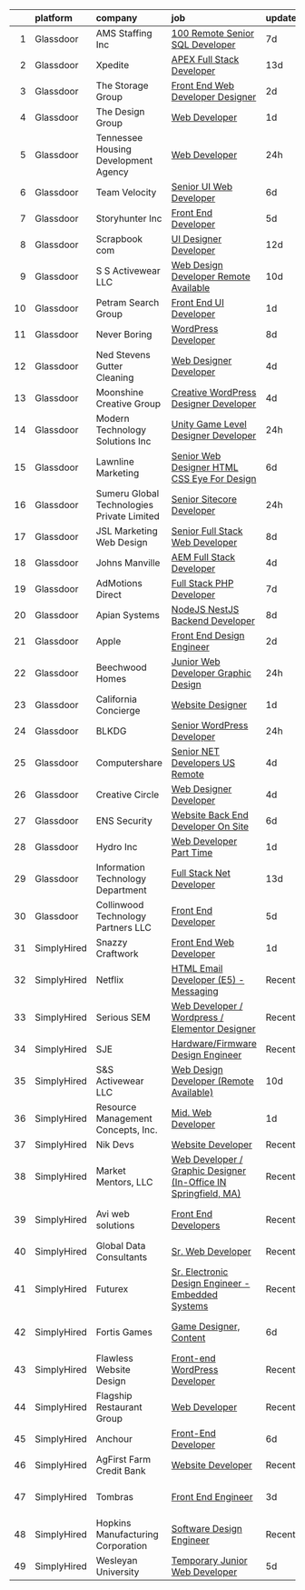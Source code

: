 

|    | platform    | company                                    | job                                                                                                                                                                                                                                                                                                                                                                                                                                                                                                                                                                                                                                                                                                                                                                                                                                                                                                                                                                                                                                                                                                                                                                                                                                                                                                                                                           | update_time   | location                  |
|---:|:------------|:-------------------------------------------|:--------------------------------------------------------------------------------------------------------------------------------------------------------------------------------------------------------------------------------------------------------------------------------------------------------------------------------------------------------------------------------------------------------------------------------------------------------------------------------------------------------------------------------------------------------------------------------------------------------------------------------------------------------------------------------------------------------------------------------------------------------------------------------------------------------------------------------------------------------------------------------------------------------------------------------------------------------------------------------------------------------------------------------------------------------------------------------------------------------------------------------------------------------------------------------------------------------------------------------------------------------------------------------------------------------------------------------------------------------------|:--------------|:--------------------------|
|  1 | Glassdoor   | AMS Staffing  Inc                          | [100  Remote   Senior SQL Developer](https://www.glassdoor.com/partner/jobListing.htm?pos=118&ao=1110586&s=58&guid=000001835ef5116db09592b1a768fd18&src=GD_JOB_AD&t=SR&vt=w&cs=1_ea47e3e7&cb=1663745462995&jobListingId=1008137082589&cpc=3028881457C6165E&jrtk=3-0-1gdffa4cg2int001-1gdffa4d3ii2p800-589e6d2172428d55--6NYlbfkN0CibbzESV24dYdgmS2yQ28TMZ4-wJlf8IQSXu0ladVZRyvJzr42EFWBtvAm0etpptZlD8EkFDFYtLANNWdYou6H3zfCwu4_WRoe3P5EgX9MKgmGe1-XVZv4oZMDHtj6fUVctpuiXYCr5FeW3TsZOcVSMyiw_B4eiv8sZ3vAmBeZE_fcRie9m3-J4Y5HHoj0g8am4KzCc1KuKnrLSna-4_WWBnbaMmVzvCtS5lIaYf55Cyj1TlcmDwaweroDYQ1p1CkCG31aQpfpXvpQWtv5eFRFSnBHpusBjLO-7sN_FuWYNk29TmcxLcf29ZzSQGuhuRXDRreOxbROYpJCXG_o_vxBHzLFIUL2BuzFOv8lb-cwBRQysC5GL67e2cJTzZf6VK2cRkon1lJ_10tbTJYZbvQzc27b5l2MglpdjokA146elCX7JBA8fSkyk8Mrl2nHCdj4QjX-vDJkPJqQjnhmdP0zJ4W9UkroRTvRRUuRUFlHpamAcYQDqQf4C3jOQzCEEnUaM1JAN3iLe9wS7n2SpMxq)                                                                                                                                                                                                                                                                                                                                                                                                                                                                      | 7d            | New York, NY              |
|  2 | Glassdoor   | Xpedite                                    | [APEX Full Stack Developer](https://www.glassdoor.com/partner/jobListing.htm?pos=104&ao=1110586&s=58&guid=000001835ef5116db09592b1a768fd18&src=GD_JOB_AD&t=SR&vt=w&ea=1&cs=1_f0f7d587&cb=1663745462994&jobListingId=1008123515711&cpc=8B69257BFB62E45C&jrtk=3-0-1gdffa4cg2int001-1gdffa4d3ii2p800-77f05e146b5e5127--6NYlbfkN0Bo_CM2a8GgFIiw_-9fb5ug3xmG_MFCzpxBl7ntROtVZbMxiiAjE6OeWDUKTeczL66bL-4rIrvD08BHHGZ8TSUYPr07XNHCYpbMREsAcVUzcaBCRP5ZEy4ftjIGBLRpKtI-squMly7s6jnJSNqKBSTKzenhn9SZdAv7QrDrU6FquzvEVa3VnvD0gnJA184V84CLqQ4HPCqOFBxi-j60x-LVtRjTnOYQrWd2xJk8Hu_qFa7PN9OTgDUa1z_8Gtv8SWtGkQe_FZxAICQe6ZQWp3tLEIvrkzuXlEtzjz3dSCTVz5JKq367ki_FfrYnPZrcGI5kgooy_qMT3htzJlnXd6EEU1nSbquImVv1TrWE9Q0JE5KNfD-20LhGpLAxbjih1-WCHXkC8LPyTIm-KArpYSQNHuyyolXAI62KCaAL894YnyMoQQB3FGgNnuMZsjEZLSSeN09hw9LRDv9wjwXeqs085VNiywnUWU9mr9VhgSeg6V8yfbB4ON2Vw8CPArMIuDmMvy93OAAPmoaK1ahVxIvg)                                                                                                                                                                                                                                                                                                                                                                                                                                                                          | 13d           | Remote                    |
|  3 | Glassdoor   | The Storage Group                          | [Front End Web Developer Designer](https://www.glassdoor.com/partner/jobListing.htm?pos=117&ao=1110586&s=58&guid=000001835ef5116db09592b1a768fd18&src=GD_JOB_AD&t=SR&vt=w&ea=1&cs=1_ff70c549&cb=1663745462995&jobListingId=1008148051608&cpc=56C4EA4A1A191A49&jrtk=3-0-1gdffa4cg2int001-1gdffa4d3ii2p800-78d3d8d32a8798a4--6NYlbfkN0CM5qzwNN5bybBVuLZDII3S9Xzab22_tmJMvC2L_2_-xJYtLxOT5WdC4Q_Cnh3dag0itQZ3fpXoyHSMiw-_rJ68ItzGMx7A3NjmVksU-eR7hSiSxf-PmSpQmZOBNLenXWdxG-w5kESHOJ7-oDeCl9EUm_r_g-p2dSSk-UNX-KexW7pKVquzrVD4AV4Q9BEqD7QVOCupbbAD_elQgLbStN3sV7taDJskxDvecAbIJ4mYhbmrL81oJPTnpl17NksT8HxmDNopTITveTydW7aI97tNZJuo6XUTWFwY4sZJi0gLW14eIj4J143DSdJqYHPb71iBr8UoEMCwB1DOBmorGsJhPtMgPBtuWmFFa0V0g0cVUOqWsuiskzVJybG1ckDohsBVWsY8ABvJ7jgTHtOlLZ6KRGZ6riXFoIe7f1KqYeWPnMf5BcG6N7Cad8YX4xX6hFXWtzOKhYESOQnkrhDrMiRP20gcncmvNKgz1plExV9PYn6n4eP7xNr8i_YoPF268r2_VQp_nIEeRg%3D%3D)                                                                                                                                                                                                                                                                                                                                                                                                                                                                       | 2d            | Remote                    |
|  4 | Glassdoor   | The Design Group                           | [Web Developer](https://www.glassdoor.com/partner/jobListing.htm?pos=120&ao=1110586&s=58&guid=000001835ef5116db09592b1a768fd18&src=GD_JOB_AD&t=SR&vt=w&ea=1&cs=1_c6937c37&cb=1663745462996&jobListingId=1008148648624&cpc=632C08DE5A4EA969&jrtk=3-0-1gdffa4cg2int001-1gdffa4d3ii2p800-d0b8dbd47568e89e--6NYlbfkN0A8DcSSnDEpkWJ26_yrPDdhx6XDq5RUxwCFgnpzaIW0Twsx86Q09C8GW5akSW-_TBTBYuRF_O2lv_zPPZWt3ZmqT-MJxfK16XSOhSCHBbLLrx3Pygk0wSNSy-z757EiC6BdRtURUO7Y0FygHHvRke5JyLSCzZb5_4HtPMjcXEjtD5mYuSZy5Y7itx0-Iy21S1MHdjdGfl5NNkTISviKB3pM4oUeR1FkouEYHREDuGWJYvEzI-RUSxYxOu7Hyl2_rVMuZRn1oDKGS-ME95Gf686ybr5xUPBkTIJ8ar7PygN8pBXBa_MwzSvhEz3jPs3f7ubTaVzTlenn-LDObjwPeJa0LJVSSU9FHnTvX87e0vDm81tshBMz3ZHADvIyY307FbDlLDLYyDEqhfHRLaHKgM1kbDuPWdUFWnY7eQcpbzsYiH01muqEnjQ0AQOOH1LRXX28TpSl79yPyOtBIHdsGFoJe-g-BackVjrKcmL9yXwpFmk_FEU7kaEUjV4lAt6j9b0%3D)                                                                                                                                                                                                                                                                                                                                                                                                                                                                                                        | 1d            | Little Rock, AR           |
|  5 | Glassdoor   | Tennessee Housing Development Agency       | [Web Developer](https://www.glassdoor.com/partner/jobListing.htm?pos=111&ao=1110586&s=58&guid=000001835ef5116db09592b1a768fd18&src=GD_JOB_AD&t=SR&vt=w&cs=1_149aea56&cb=1663745462995&jobListingId=1008151888051&cpc=82B3195DA92CAF92&jrtk=3-0-1gdffa4cg2int001-1gdffa4d3ii2p800-472b716346071ded--6NYlbfkN0CMKBtj3NdwSxddSdZQJUT4bmEzM6mmxT0ZoCQVKc_sRVMtenmWdjo-dxb-j0q6r0bt7YASHw3ly62NMCbPMU1gF1Zbej14ORmiM0GpqbrLxXraaIxPbnuFQ4SyH6sdJg42p7PqGhjskeGkTL-taHa1XChTCID3oI2Ww9eGsM4ZcJFL2osO2w09hICOOcZ35yNkVLJq4V5m8f0WvBpAvQwyWINCkKzGCFOX4Vhm_k-ezW8lu-dzpOW-1V_Gx9QtXN2hAHVJZGpZSfNLymUpQFUjhdW03IathfDvDybfqrKh8NTuhigXcCjuY6gXdGIV27l7LdaeGGtBxKVBqRIwSYX0-fPhJGlydD8vxyzec_z4hIX4XcaZam-3OgDKJcLJEraBHCd57A3N1yH3cXlYMArFBXpQ-vYqXp1vQYHIsDCu4JbNRrq4x1wvkKGrPYZhq6iEoUgPcC3ONwA8HCpKhB2wXRjtp6bkfqE%3D)                                                                                                                                                                                                                                                                                                                                                                                                                                                                                                                                             | 24h           | Nashville, TN             |
|  6 | Glassdoor   | Team Velocity                              | [Senior UI Web Developer](https://www.glassdoor.com/partner/jobListing.htm?pos=123&ao=1110586&s=58&guid=000001835ef5116db09592b1a768fd18&src=GD_JOB_AD&t=SR&vt=w&ea=1&cs=1_e64dad61&cb=1663745462996&jobListingId=1008139737106&cpc=FA84DF7EA1EC2398&jrtk=3-0-1gdffa4cg2int001-1gdffa4d3ii2p800-a6a900c947c52d3c--6NYlbfkN0BmIoKocX2EPZz2-LnVx7uj6CrWseJC8UJJqrhDAcGvGbHIfW2NzX-jIZ0y8ufI-FbHVDakPxMfsXPNcnSp0AHIajoCZHbxt_CsH4mo9OCbfbe4c_msTAouXwL4dntkNMyUN_1K5NpnCFnpLJA4H3rBxHNmYNDQgyOsCKV_4buafCenoF19WReX3xe0sTn4ao1pe9w7CHHADeHowo7gVsNf65ZLza6sKHtznU9nUSsqw3mVKLsYdKBWfgH0bBytacyr_8bktgYWXxc4hDkJDg9qrriVM_qJgUx7ddWEN8WmotJYpqe1bwOc6AeKZjqQiUu-exfgqwa_JFXvIu5XOQ1Oa27pRc9XyLVco1sb4HPBCeI820RRNirmN43UxPzqIQthbz5zNlJoOryHhav5nY84nP3mE1iYNbwLeLE8laolpyV2Sb2jcwov8Z4qk-LE5f9EtJznxRhwan9_W3-i-cQSG191m6HTsPKFSX0agUSHqMruAX7cp98ylCAd8rSitgciP4omGN6nVQ%3D%3D)                                                                                                                                                                                                                                                                                                                                                                                                                                                                                | 6d            | Remote                    |
|  7 | Glassdoor   | Storyhunter  Inc                           | [Front End Developer](https://www.glassdoor.com/partner/jobListing.htm?pos=126&ao=1110586&s=58&guid=000001835ef5116db09592b1a768fd18&src=GD_JOB_AD&t=SR&vt=w&ea=1&cs=1_c5e01a89&cb=1663745462996&jobListingId=1008142253326&cpc=FAE5E775D180B2FB&jrtk=3-0-1gdffa4cg2int001-1gdffa4d3ii2p800-6b403ce7163a4a9f--6NYlbfkN0AgcujJ3qETlspHRKc8IIVMzbeN8Bz4-iApzrv1hrIVKKSn2xKtzzS6W9_8OiycdU4qiLMwjxOweyuAQzWzHdBZP4y2myfHdXU-sYGHm64E3boYYye272WZMHTwM3_m4BSDmoJTr47EH0btQdDMTVwB4CjNBJmP8QL0kb7gXhkeebwnthg9yVy6WWscR0yghBkZDcrTeAD-K3zL10uamnEMjYYIOpKOSNnZDa5Mxpxp2kOcbKK2Vh6hhc-m_Aa63qONDLACub2h0sAVBEdqNY-g6dhyuq_sTaXypMZFAmqOPpraxRHUP_18OYXJTsqEijaojgxXYEkZlqcccLm6Tbd3QlC9CLuyOzfFKtP_ct_ybR_sUqs4BQgkWlJOsJxAPHGfKdeJPn3DoJ9iZ88oDXHN2Y9H7H-lQIYA_F9U-XdSMnFxgxtWU1pgCySGt7NiQnBAEYXzCSBx_QKQjJxA068C-kmpeK7hIVbUyg4OPlMMHC_wMiFwL5aKb9ahRKmN_xA%3D)                                                                                                                                                                                                                                                                                                                                                                                                                                                                                                  | 5d            | Austin, TX                |
|  8 | Glassdoor   | Scrapbook com                              | [UI Designer Developer](https://www.glassdoor.com/partner/jobListing.htm?pos=109&ao=1110586&s=58&guid=000001835ef5116db09592b1a768fd18&src=GD_JOB_AD&t=SR&vt=w&ea=1&cs=1_f28f7c1f&cb=1663745462995&jobListingId=1008127117355&cpc=E6B95A06C1BC174B&jrtk=3-0-1gdffa4cg2int001-1gdffa4d3ii2p800-c37b86e09c42734d--6NYlbfkN0C1yppl-0ekVUoPe3ZKhKQjCocelex8BczS8oiB1y4H6DeepbMPS1CfVuhEiwkxvND-AJpum8prl33x0-Ufp36UFK9TMs8BSyOON6j7qxpSyOEcFAp-ZjUxDr0DBTzdDtEb4t-Z3NZOPqvaCV_HD8w8vrj6u6sytNpt0rLlo2jjKHUF5CVexhoC-qlce9sxYZdsY1V6JSKlXMqvLdFaWhMDUULzPNLkN-gYIFOrnA2s1_zRtX6H7iw1qidhbNoGnSkLwEpIYDPLQF8RiSp-93ze0DxydWGxXK4k3HSXrZyzm9kjATQ6sKkpRzX3I2qD3aLIxYs3jDYHFml7xK2vEn5_WSIDX-pj3Lsunip5U2F6DH5UIN3swpZ-QH1ugP-9kejSS7bZ-u6IZfqcNcxutXSTLhpOOAU3Jjo-xXUz5jnvClqBlN-qS-r_k4ypOS2HSX--KjG0F5H-5FcS2WJwTsYxwqNLc2iRl3PmVdR8tXvah4ZVffOjXrExgYA92J_nggsbDpUCf-JWSfocRnobe7GV)                                                                                                                                                                                                                                                                                                                                                                                                                                                                              | 12d           | Gilbert, AZ               |
|  9 | Glassdoor   | S S Activewear LLC                         | [Web Design Developer  Remote Available ](https://www.glassdoor.com/partner/jobListing.htm?pos=103&ao=1110586&s=58&guid=000001835ef5116db09592b1a768fd18&src=GD_JOB_AD&t=SR&vt=w&ea=1&cs=1_87aa351c&cb=1663745462994&jobListingId=1008131212019&cpc=334ABAF5D42DC775&jrtk=3-0-1gdffa4cg2int001-1gdffa4d3ii2p800-e77e0e5672b8281f--6NYlbfkN0Ajr136nt6A_LHOZ7dazkZBMRVGXfFx1UH3hXSlGZi78qV2vh4IIPaG56QxCFgA56BicBY0oInP0QPYJd4kFVbc7huEHz1FXVqLxP8gElzXxfnWXkWC5Tk3amEWpKQOdd2DP_B235foqRfXk2sCy5zcr5ta9uztYyWr8zoLSfktUae741wAEOImCxf8e0o5q_ycQgCe-ixKA06BIbumOe5BLPPJtlkagwve9y4va0OfsQAKsxCenDo-e0egBF_YeVmTaHsb1PpDIWNdpXCnjDxHLh1NjKNpb0NQ7VW3zrKH4uVgiTEwfY3K4s-xNEKg2JHmTTIm9WJA6dxG7_KksMgrz_OfyNIj06F1b0TrtMgznSdzBc19NhIC5Yh5m7foY-e--1xs8-_kcQ7Zr_4SQ9Z7fiEjWA0Tb5dfNmSyPOGum5rvzTntbLbz_EyAu5jUAU1Ho6EjJh5jq6mwtOR5IQpEgoTLtXv9Gl_GFuL89L-Dk4nqiYQVeCqI9OyZQlASznaC7eML9LnSOYO5UFJD62K_0pLkwtiaMMR27n6dnA2LjG1L7zxuCxcw3_hINtA0qM2P67dr3NsNlHXE_EaR_AdP7FCNAfa3zyRUN7PYwYrLsSstrNkm9_hDrhm7lEFEzIvOhhuZzt9xIvMZkaQ4Df9zHUKnaWPskvdrs4kAuCzdbFyJrRANI9mW8rn-CDSXbJCNYodolSYoQ30h8FPpCK2asA3BX12b9B8aO_OMHIyEEKwvN-Q-hVhm5kduQQeHAZY%3D)                                                                                                                                                                                                              | 10d           | Bolingbrook, IL           |
| 10 | Glassdoor   | Petram Search Group                        | [Front End UI Developer](https://www.glassdoor.com/partner/jobListing.htm?pos=119&ao=1110586&s=58&guid=000001835ef5116db09592b1a768fd18&src=GD_JOB_AD&t=SR&vt=w&ea=1&cs=1_97ec4957&cb=1663745462996&jobListingId=1008148648424&cpc=48B9F4758953335C&jrtk=3-0-1gdffa4cg2int001-1gdffa4d3ii2p800-64fef3229fe1c091--6NYlbfkN0AAb3EdMvKL1ledtUc8xnrE4_JFCbWTfIj6JUhfbFuVOcDFwpbXEBQkQTANdZEHsG7ecTpYa_C6EkEnuW8oENXZCzgYN_l8Vdt7rmlNX_Me7Y_zavYyW9cq4MPAWigIlEtmFv0WgOtaNUDQx8rYVPsTAFijK-LcX01jAoeZmLIgr2xhY9cgQgBaNcnLGC1tEJB0Jb2-rCAu4hFoIP9f0J0FjX7BwGa2_hv8qOSSvKrBv0oZfojQjrECfB2a-TgnPQvlLR6ifKh8KdyZAH5YbbgUrKD4GbuWSUWrQZbiuVJmQh4vZiLSBgCqsWntDwoMlc-RQd_BPDDU2bxs-oeKPCeuqjipzPxlFWENDwh5LgUOLbXdS8rdh6eJKQZlZg2_j6HZ4Lh_HLIhJ5s2c_0qpFDGHtldNLskeJaqckAi7VG0BIMZ1KPhGvKzOGXpjXhH1FINLn10dmUPp5LCcToph0BZSGtRAwsZkNdK3ESSccQYv17P-OPsCvVdRpfoXPLsUQmr_P_r4nSLig%3D%3D)                                                                                                                                                                                                                                                                                                                                                                                                                                                                                 | 1d            | Remote                    |
| 11 | Glassdoor   | Never Boring                               | [WordPress Developer](https://www.glassdoor.com/partner/jobListing.htm?pos=105&ao=1110586&s=58&guid=000001835ef5116db09592b1a768fd18&src=GD_JOB_AD&t=SR&vt=w&ea=1&cs=1_f497c1e2&cb=1663745462994&jobListingId=1008134069157&cpc=CE83898D3A5B2434&jrtk=3-0-1gdffa4cg2int001-1gdffa4d3ii2p800-66c7c1ae36a5e827--6NYlbfkN0Bi-g4OEguhQEx4pjzkmulzkFDPdVMQm6g82nLRMcVRUEL01Dp3X9kPv-_8zmA8UQO28Ftx435W8ThyNSLTfGeWqNuLIkQ1OtzAHofF-3qLSdMJNa02XH1PsJ0nGCyJWeBq9JBz-GHPzcY8sqlrkxcuFblcDpQ1lUvBj4kMdetek5hfGDot2HLCG-UZbBSm-l2GLZxvlmCTiCyhsGn2Ci2Ms5GzEpmFaHTbpGWCYhSeyY5A9_e8O-hdxiGj1oFJjOrKVuoc7agSUSLKj0aIhs7bvyQ0nZsCJoPf-avQuFwoK2j4zBwGLMHOypCNdB4k5ht9opv2qmD6pA0tlAuNxc0Pa1h9c3RBE9A580pZJ8TrjGsqOWiNgU7Qjbbsr7pZ3pB060mHwdWhYtbeJ2sOJ1qkljLwLeXJf1ETrMdaEu8zFbsyTdWWhKsKqK0Q0pYNMdP2hbcfvvzXI0aw5HH8Cm8wSCmrjxnFZXixnBn73JpPbc4zZrTtK_kG-JpWavUvmX81wTxkG7tbyQ%3D%3D)                                                                                                                                                                                                                                                                                                                                                                                                                                                                                    | 8d            | Modesto, CA               |
| 12 | Glassdoor   | Ned Stevens Gutter Cleaning                | [Web Designer Developer](https://www.glassdoor.com/partner/jobListing.htm?pos=130&ao=1110586&s=58&guid=000001835ef5116db09592b1a768fd18&src=GD_JOB_AD&t=SR&vt=w&ea=1&cs=1_e73c10c4&cb=1663745462997&jobListingId=1008145249117&cpc=75B6770C194DCF89&jrtk=3-0-1gdffa4cg2int001-1gdffa4d3ii2p800-92ba3729d6720e43--6NYlbfkN0AkLpTqwQyOHWZzzBh8L-NJRXeVaRNqbLPAA2fHvkxVuJSLLV_rgQ08NUaPLcDDdaiRI9iK6jQn8J5ezsPbwTlDRK7srl-ykfpmt3l_n0AvFlfSjZ1RrdHiBVvDTO2_uacut2-qB8nyvUhDiFLOk14-qdjvwrX5nKmYuUYySmL6tDhpRCi2mwK2dyD5brS4HJzgA9Qun6VWYpHGTmhsFwo6OHrqayxlkZjF4AO0AK7OJDeKTjjLiCfCdhis6G_Dy7G7PZif2684r3uo9tilQC5JozUGRij2f8D3XzT5J3u2_pzymJKdAAmwVqm-dmVo5fl8CI_qTgUqs06rLcTlklgcHdOeTq3TDMEeydqPWZ2SXQmJ6t6MJbz9WZkcD6lNq6PHu3HPzZJruGj7qTRh_lnpp3mDk-vPFFrg5QibQEQMr2xCsyJYEHyeBLxGHr7vGvqGUCwPnNbjV2QxlQ4AcEZpjK-9b4_V_VTKv8-WQrYG5KspwrVaBbtzKKsr78XAXOKy5zNJhN3VDA%3D%3D)                                                                                                                                                                                                                                                                                                                                                                                                                                                                                 | 4d            | Fairfield, NJ             |
| 13 | Glassdoor   | Moonshine Creative Group                   | [Creative WordPress Designer   Developer](https://www.glassdoor.com/partner/jobListing.htm?pos=113&ao=1110586&s=58&guid=000001835ef5116db09592b1a768fd18&src=GD_JOB_AD&t=SR&vt=w&ea=1&cs=1_39896a17&cb=1663745462995&jobListingId=1008144606129&cpc=F45C15D234B746DE&jrtk=3-0-1gdffa4cg2int001-1gdffa4d3ii2p800-8aa1d01abaafe033--6NYlbfkN0CG5LXwJMQ_F-UEP33lv6qdrvZYV73m8wbNemMfzpMfCtLSBZ65YDIhxcsYdQmKsjJKwH4-0_2P_dhzJyRl4W_1ZhYbu65hrieSm_JWSH1IUM5nx0fWkDeI5Yiu-NBvhJrKJvIM65eUzIMmzVCJoIuMYFEDHmwvOqTooKzWVSwMutjZPIWpJE7hzno-Jo7rvj_HBA_C0rU3Q9vGIM8-0Jfx7aEynp3p0cNdjXfcQdLOxJLaZ0C-nrtJJLFKtsKxvU1iUStAjsbAmNXgVF2HcSOb_XNq0CFBJohcjsA3lYJzbFVC9TUYsFe0JVUDwvO5ZDVhQvU5zO2rS82JIzAxO3uPXquOpowHvAVxw9QWNlbAmeMcf2YL8aw46pB1kv59ZUPzV5_15Xdd20G0A2alnW-D29a3VTkKDsmVsnByL_oLum3ZUYtejk5l6VeHaqb7lnA7xRN_iUBJ4jq1vV6OaDYACxB7hxKlIqas2JHL38WQLFzKuSrqJVO4Ad6yTeeM-qicyuQQb8VDiaUm_ak1bwCS4hsi2tBxT0k%3D)                                                                                                                                                                                                                                                                                                                                                                                                                                              | 4d            | Tampa, FL                 |
| 14 | Glassdoor   | Modern Technology Solutions  Inc           | [Unity Game Level Designer  Developer](https://www.glassdoor.com/partner/jobListing.htm?pos=116&ao=1110586&s=58&guid=000001835ef5116db09592b1a768fd18&src=GD_JOB_AD&t=SR&vt=w&cs=1_0c47ee5d&cb=1663745462995&jobListingId=1008150670325&cpc=F583A5AE0DDDFE3A&jrtk=3-0-1gdffa4cg2int001-1gdffa4d3ii2p800-5340b73f9881f69a--6NYlbfkN0C26OT7h5zXl7z1yVTYwN1d43osiYS9hmGqw_eY7i5KFzRWaSyxghJjTLzNEsEWeJhgQ8AaTTCja5rMHEyAtyCybJYG1uYdKI66VAM8JHx3zrCUP9LMHGb2xsAdq-sLwC-3F6305PsrUf5sL1EcxkEb1FFchoPIgNAxOieeT3Yy6BYMxe7V51qlgDjUGBDmLFcJ8aJ7yJbwvBOWLY8HlDQ-rWpB2BICGvFDHqOTt0uLq_fEvReh0QFKUU6Ab-hAu8c9bgQisD6-Q6XSH_PEhUV6D-DDms1bOhOla4GSDff13mMqO-FNmNfqf6HOtOkkgAziZX7aLY7UVeUA3BqTmn_sRSlpyx0CPAuXop2NsPyq15EijL7rUWwnvrVQhQxGdNX0P2hlxPJSsjMWSIr_zHH24phYlYzO7MFKwBHZ8iOkialm5sLh15xldDA26oMqDsM%3D)                                                                                                                                                                                                                                                                                                                                                                                                                                                                                                                                                      | 24h           | Huntsville, AL            |
| 15 | Glassdoor   | Lawnline Marketing                         | [Senior Web Designer   HTML  CSS    Eye For Design](https://www.glassdoor.com/partner/jobListing.htm?pos=110&ao=1110586&s=58&guid=000001835ef5116db09592b1a768fd18&src=GD_JOB_AD&t=SR&vt=w&ea=1&cs=1_278b5710&cb=1663745462995&jobListingId=1008139332643&cpc=8CDBB1EC89CF7160&jrtk=3-0-1gdffa4cg2int001-1gdffa4d3ii2p800-756d3fff91c15e87--6NYlbfkN0CSgGTbSPgM0xpgWRkp5SRTexU57Zk_6_bZ18eqb9d2QD8eCeh4DToPCFdsFw9Mq38PhjeHZEuVdUJ7KICRHuS5bSRhDzuIPdpl-zlGPJATjopMBUFYSRvn0Hyn71LYs0yL4I6csTiL2jHBbVJMVoFVp3N1-Lh_JaDap3csi9kRgup28Mt5EI0WdNIovdEv1XORlbUth6-OrFxYbB62_nYGSd-rupXHaRb6onOSuYOnHkSSypqDmr2lUzK-I0tdfthS-ILG3ItPW3w4U5gSL_tKoAGaXVSUEoTvS1uy54otPzBN2utwPZg8a-s-oeA2cDQjyocYFv_ip-UIzQpGtkYszQiarkK-jNTjqzbq-tLq0vlHsJo2Zozk3QHYDw_xdIUMMr0y2XyMYFSYMV1M-oVPv02Vm98Uic_RQJitHcwvvSGoHsBSTaoRb3Oa5GKOxdSqpWOVj7o8OLKB3XhoHhoglUoQ2VjtRAlQjS78dumZjXtJDEoW6n3GRR1cUEFxpbxkiH7NLQgcl4GCeW_m3bLiftjJu2bbx36YUKm4hDoobA%3D%3D)                                                                                                                                                                                                                                                                                                                                                                                                                      | 6d            | Tampa, FL                 |
| 16 | Glassdoor   | Sumeru Global Technologies Private Limited | [Senior Sitecore Developer](https://www.glassdoor.com/partner/jobListing.htm?pos=129&ao=1110586&s=58&guid=000001835ef5116db09592b1a768fd18&src=GD_JOB_AD&t=SR&vt=w&ea=1&cs=1_f26bc51e&cb=1663745462997&jobListingId=1008151438133&cpc=FA84DF7EA1EC2398&jrtk=3-0-1gdffa4cg2int001-1gdffa4d3ii2p800-d725a2cefc2ea61e--6NYlbfkN0AmhdkPW55Z5-HNKVFLI99M9GrkOAJIP80F6tGsy2tnFhyJbPfEMNceW-zJpZGbw9oOrdjOsOagSap5RrwYCMRPFzE8W3SyO06dv07Z80ad_oiVCdjAiosAQ8LtenzfLJZV5eYlK59p5s8fGyZtA5sjpA4Zxqlc_5dLcaH3cMxY48Y4xho1Ts0xvcBCoek6nmdS_jENmMem-szLFQWGBYJP9i2N41ZQDwq3kEntS-f_StUyFVDmYmGy7ymnndlUH6-dOUNU1q8BU4dYzSk3q8yXkEhgifgyPs5y_EVGY46u_p-87yYuGEe28KXY_mLcDdSvBecVzF6iDgJjzabW-yYz4jU1CEzD_v6poML0FZqQRAg9lMVIpqj9txQn0XzVK2GMO6Ptr3_v2tOV-sAXST8ySmLC15TVb1kgABGqbYJFu9u5lFF6j1v2JV8CEj5I9jXPwFORf8rWlr8NxTzzdhjas0mEsf3Q2siCVeCwueH5FbzL1XWfQcHTUnval3pyDBhicDGS1eYw-4uoOefPb5b0)                                                                                                                                                                                                                                                                                                                                                                                                                                                                          | 24h           | Rancho Cucamonga, CA      |
| 17 | Glassdoor   | JSL Marketing   Web Design                 | [Senior Full Stack Web Developer](https://www.glassdoor.com/partner/jobListing.htm?pos=122&ao=1110586&s=58&guid=000001835ef5116db09592b1a768fd18&src=GD_JOB_AD&t=SR&vt=w&ea=1&cs=1_1b3f1fbd&cb=1663745462996&jobListingId=1008134237353&cpc=C19BE7EA145E205E&jrtk=3-0-1gdffa4cg2int001-1gdffa4d3ii2p800-95e4bb47586a1399--6NYlbfkN0BlgEJqKwI5l4aRBGXhwprTFd9AXksXdNlmC9_5OPFgTXamcWBr4-lNrxyfoHxAJClhEX4zuwWIli7IUgTKB2fktkt7LhtcmJ1NGhSmLJwgv3568HcCts1K3Q27CUvSFOFQD4Ho1saamcaXZRqzbo1wrX46WCXjGdWg_-a6UyFSqUsQDmgZ5aNjTfGL3soegKRAeuCauFPsKpbQCPViLu8qkt-0_QdvFobhyoFVVg43bVWT1m4qFc73SkL8VaGHMbTSlWQ_Ti8tvvH0HTVYVCALau7k1wRhh8y9jP9K9MbpP-fZ_aFV2l2whYZG5zUU3Qm7NP6ajAVYl5bYeybi9uhvbqZ0We9qEt3Qq_sV2k7Fj0xV_Sg-RW6qz-hTVoIlRJyej6ueqBEeRTP-1t-NqpfhLM1ruxaOcvLOS7ZZAQtryrM5yFCUe_CWnz5OLrjM4ruoXgMIBHlfuE4zq5PlVrFayMFlQgLI_w0guh0vXNGmHKd4J6wCaSMnOYIuAYLz6P-VI-zv4RhGkYv_611OP_Gd)                                                                                                                                                                                                                                                                                                                                                                                                                                                                    | 8d            | Remote                    |
| 18 | Glassdoor   | Johns Manville                             | [AEM Full Stack Developer](https://www.glassdoor.com/partner/jobListing.htm?pos=124&ao=1110586&s=58&guid=000001835ef5116db09592b1a768fd18&src=GD_JOB_AD&t=SR&vt=w&ea=1&cs=1_24bd2a1f&cb=1663745462996&jobListingId=1008145350476&cpc=AF770993EC679D41&jrtk=3-0-1gdffa4cg2int001-1gdffa4d3ii2p800-8e47bcb6b51c4b28--6NYlbfkN0BbRIXfBuxxjzYYViJ0Mlfk6Rqs9mOnuKlHfy6v50HiE0tueT4oOkfIhDBcy8d5kwL7oKq-we2vimn77xSCnyMvcEniNG_BUk1cqoFl-jmKjHfB8_2C-Yhs-jwvVPgKc1kYOGvnVjuEiikyHArjFXEItNKtn4vTktacz29jD7iEMkaz7qfAswpUssgk9BEs6x1OvwU4Ozx5XdJ9EEZBzjM5DxwaSgvxJ-gBGG9ZoQK-f2xPbDEuapBrd5korjINGxqCCIRw8Of6gjJxRHY903ATAU6fm3McoUcyGkkttv3oTi8Bv7XXJ79OaBGgzHqQiPoUCUbZCp8UJP6-L1C9bhh2gKQ-1InZSyaK19bZFeqRwqMqVpD4Mk-26y9TVVA50RtCMC7FyrzvEXAVyF4v4Mnno-CDER6NH01Am2Bbl7j8E-qfUDRbqKkOodCWBxL4hprFA23c5bANz1m-CHbg8Mq0qq9HKwxVBBbWrHdcaquNyevM-w0EMf-_AxW_Mfti4451sNgqWIC7nA%3D%3D)                                                                                                                                                                                                                                                                                                                                                                                                                                                                               | 4d            | Remote                    |
| 19 | Glassdoor   | AdMotions Direct                           | [Full Stack PHP Developer](https://www.glassdoor.com/partner/jobListing.htm?pos=127&ao=1110586&s=58&guid=000001835ef5116db09592b1a768fd18&src=GD_JOB_AD&t=SR&vt=w&ea=1&cs=1_a4ed77ae&cb=1663745462996&jobListingId=1008136883142&cpc=C4A69CCDBB3B9599&jrtk=3-0-1gdffa4cg2int001-1gdffa4d3ii2p800-e3ba54013a7866af--6NYlbfkN0BK9GXDcakwdiqmeo8o-2GvkYnmPkq7xevAHdeF_847qgq8H7zIJ73WODE3DyE5T5Z1BGNif_j4j-MQRjxFH_uvO44ftodG5LAhWDkxFasaiSiXEw199iaAGBlsK30bpDWDimtbV-FkdnIeqT9oiO3uTYy6yDHrmAGrPtyjWB7xLtoAJB6AWum4TQ9DGoBenoXgBfycWnSxY31-QE_t-DHgSUcwPMSHWTqEmW0i1KCr6ZHgDD-pIeLg84Y6oYGkS0oz6WnYVO6fsQqUMGB3oLz2PtXYIo88qFTkvU2FmBy_Axy2WqIMR5OgXOQB3cf8GpjThcw9HUpsLe75Np6MNSv2o3_lZlO09antSMwoJ5KyzKaEuh0g-7mbEba-aqr7CLsOsYoDuyYVmCB_7ypIs5KLgYMuNZbbZrLQDvPf0rfFWeHsiqidR2JjXzDndXH40gNio37bCzwAAXDyk1QBvdSTM8EIhfL9RRbP_TysZxq-8g%3D%3D)                                                                                                                                                                                                                                                                                                                                                                                                                                                                                                               | 7d            | Oklahoma City, OK         |
| 20 | Glassdoor   | Apian Systems                              | [NodeJS   NestJS Backend Developer](https://www.glassdoor.com/partner/jobListing.htm?pos=108&ao=1110586&s=58&guid=000001835ef5116db09592b1a768fd18&src=GD_JOB_AD&t=SR&vt=w&ea=1&cs=1_924e435d&cb=1663745462994&jobListingId=1008134392025&cpc=2F9DD8B511C89582&jrtk=3-0-1gdffa4cg2int001-1gdffa4d3ii2p800-a8f9165092995d7a--6NYlbfkN0BTT1lo8Jwdy_hu5PBsWOg-OgEs4ry3bvHurgSPaoaOHA92D-wk94bEGj467OU_ghYO58mee0k6RdJz37bPwGkRr8a-0ETeB31Rh_axuBcouXjSi4GfzQUTH5s4nSOJpznbeQiruNCVtxiQ7L6N5Hb7J-oBqxDtKGmQGBcQxpTYMnWRi0HyrOOeg018xZB8xF94RkQLA8Jl6g51Xu0T96WS0EzcWtBAnZeZEwIF_Od7svhQ3SpNGd6dzEXKSAijlQFABQS7W_cp-WKSuGX64xIItGedwxUaHevZVuE6Aj_67wmcnjQaeYgIyeOeqTKvJ3GFg0QFRKjO1Ku3A04mvIcSVCE6gPPbhG1Mctkr_Ne-JxllXUNJvXfeqEbbGk4QqHLicZryOOzxrPhFuYyDZidqlz4QgEX232hPv_IP4MCMbEJ-8zyX1isy3NsRi7Rs634jorLbRYjtH9ZTIK47XfEeJLB-GdhRTWxH-X9aI1xiKnUBjGC1liNIjkV_dVMF_CqipN2nSX6gOGxL4Tp8jcgy)                                                                                                                                                                                                                                                                                                                                                                                                                                                                  | 8d            | Dallas, TX                |
| 21 | Glassdoor   | Apple                                      | [Front End Design Engineer](https://www.glassdoor.com/partner/jobListing.htm?pos=128&ao=1110586&s=58&guid=000001835ef5116db09592b1a768fd18&src=GD_JOB_AD&t=SR&vt=w&cs=1_ac624b46&cb=1663745462996&jobListingId=1008146967230&cpc=9DC6E4D8324653EE&jrtk=3-0-1gdffa4cg2int001-1gdffa4d3ii2p800-37d9989aa7123895--6NYlbfkN0BvKrLyj5gPmtZO9T8euul8TCxuuKNOtzRJOomxnwSEodTz2Bc-sPZlMlNbJQ5kKAvZEV9XQrJZIYxbJkdRgHKUATG_W5Gk9m5MdZP9NMdSrFncHV1RW0uh4YD08Bq5C20lofgyux8MVgc7RqgOyb1lKwL_LhWKB678kksVBaGPEgx092BoXLufzIw7o0qz4mc5AdC8bageqpC_u7GPinbTrKuL-Mj75bHQcE3VpDsuYO0J3JFklOjggaDdTj4nFL5ZJbGQisDXwaN85n5lTLHP1Oiwhy8ZLgguIyjQ6APU9ECAYzlqrUpSeUHska6qGad3uVs5NE4rmqzA9BivNXnBsbMiu401K-MhQkmszc99ezv-07KkB6feGP4MX5iv7TZKbunqqkZPxbyA14QoVAHQOblYVo5QR7ziqsT7FMXZ97cC5mRjwbvV6m1Z9pr3yxKj4ng_JO5A7IdihnsqrucvVgUgMh4BN16D6PUPM7NqRJFBF-Obd7JmX4CYnHGdy7zA0ChDcyU0lQp_r7raeipAasKZUYAuJ5k6Ja49kR9Bs_YKd6uFBqOaNUDA_Wqtknc6CLwnJpO9l8iy2_OCEMGl-iTI5TNp_4sr3aFO7hPTWrdaPPrjME4P9JtAQVOIlFgr91L6keulXYVBqs_FImaYo2t8YmSsEkbgte4DPNSVXSySq9KhB1YH-TqzzgQVtePA02tkBGDqaZMcf13cLgHSbq7QYB8r3-lL5o_UVRbaxDGY8Bl26B20KNfh4nPvLXDIkC47pDkQ_3mC678ehcDdMsB9E3_HDLfP3d1i3QGygQWhXsxUE1CT3GwZduWNLe5hOH-Iu3tPbjgTnVCjPzNxmqyVpZqwlbzkWAYx-V9pnOPz_MNbaFYyex0NxAz8UgnvraO2aTNicteotVgolfuW8BtTw7sprSQAanr5paOVdidPRJse-AoU1HFlChnqzafOutM3xQP3yyPL_J6CTqw3HtAq8BUTTbc%3D) | 2d            | Beaverton, OR             |
| 22 | Glassdoor   | Beechwood Homes                            | [Junior Web Developer Graphic Design](https://www.glassdoor.com/partner/jobListing.htm?pos=101&ao=1110586&s=58&guid=000001835ef5116db09592b1a768fd18&src=GD_JOB_AD&t=SR&vt=w&ea=1&cs=1_d824d171&cb=1663745462993&jobListingId=1008151667921&cpc=BAEB662971763A76&jrtk=3-0-1gdffa4cg2int001-1gdffa4d3ii2p800-178079107f52b54c--6NYlbfkN0AS57DkDylVShPhgOjpRgGCZifuE7BsZsr_ouSWgREGsRVqZ7cRlBQOjqm97_VciQekhYtSuFm7zfDz3D2MMCjpR_9sGjkja2jDpAyvYIpu8CJNxOPIa0pEk4OeVJx00kOpswDqeXTAsZTeaEVOiU5Saw7Guj2zOSf1isLo845I874kKAP_ww2Via16OsP4nVcJDscU6O6aHp33NnfaXfgPQvNZf_T9lLVMr24O-bJkGGSPT6nBOIjE6JXnn595ceN_vN-7pfHApJdSzNr-fuvxHqGx9qk51U2Qd4R1Xn6AH0-6kUvtps4LeBWvBOPWJ2abRK9RU8HAkvYNAiQyDOrqH6MRDI6Tb_JR0dnbuygemhki8RHwNgB5TlgArgx-0Swhnbo9L1GNnf1oKfe-9RUDe_JrlIBnyrctQIQqpEVyendYCIvp5xMk4kdwUYMpMAZNU0FDXz6moXmtETuQwe0QtfHdl1xkgmoWNkOlzJmNa1rGjgc7MitV-2svcBDfsanXX_xHnczeeQ%3D%3D)                                                                                                                                                                                                                                                                                                                                                                                                                                                                    | 24h           | Jericho, NY               |
| 23 | Glassdoor   | California Concierge                       | [Website Designer](https://www.glassdoor.com/partner/jobListing.htm?pos=125&ao=1110586&s=58&guid=000001835ef5116db09592b1a768fd18&src=GD_JOB_AD&t=SR&vt=w&ea=1&cs=1_9529b2cc&cb=1663745462996&jobListingId=1008149619749&cpc=D2F1DE17EE1F43B9&jrtk=3-0-1gdffa4cg2int001-1gdffa4d3ii2p800-419c3cac82e83584--6NYlbfkN0C2SVAOpOeIWQkPp9EeCSLxTLheLRty2uanDx8E9nXZ3g7Cffj4cvvBzG7BaW_JKoV5P8OF7UHakMtGA5bvH0pmOzWXTs4YUvtoHqS6CaWcA-au6_L8Wcs3X9IMhOCetpYeH_Ty4rpe5VHd9B6E8Kkj9Ffyp3VoAcF6M7cOT_ZgZNFd1zgG7_qXivXhEURMpl8lA0ZzfoXeM-8r0yEmIS-5-U083lruu2WssttSFYI03rDNJiKhFYgDizZHEZWBttLV2BpaDmJbq2kBe5GOD2R63OQ_u2pZv9_Z_ZIqNBeofpz1IeqmBqRuWTTzok2OOUZanMFoRHqW_pOS7nHVxNjHLDJ1geurDbLNTtME8Pah-yQ06as7fbvslolFEGePYM8tmMH4C4a9TQQp5_se6VM-dOH0mJFjoUK_KJJjgWK3ZwELZppKXRn6jc9rDUhUZi9cLtRE810MX0Voq3iAUcBGSVQn4eaP_EsH_I54CY9B_XKlZs_12-CkqJfNqUDhaOAl2ITGHoKl_w%3D%3D)                                                                                                                                                                                                                                                                                                                                                                                                                                                                                       | 1d            | Santa Monica, CA          |
| 24 | Glassdoor   | BLKDG                                      | [Senior WordPress Developer](https://www.glassdoor.com/partner/jobListing.htm?pos=107&ao=1110586&s=58&guid=000001835ef5116db09592b1a768fd18&src=GD_JOB_AD&t=SR&vt=w&ea=1&cs=1_cc36654a&cb=1663745462994&jobListingId=1008151065246&cpc=6EF74AC2F94C1840&jrtk=3-0-1gdffa4cg2int001-1gdffa4d3ii2p800-084849ea9a4e1cb1--6NYlbfkN0Bzkuy17zoNwKMVjyusHhR7JNYo3SmelKzW8jp1Pa4Tk4P-4RjMLb070EgfO_kqEIBReO_MCdbYSW-Qi_Cb-l9zHF8oYkI7dwQHfO0sdpDl8pXrL9BiCLeRg_VJi11U5guvKDszXava6xGcjh3ZNyrkeM3T3HKc5njmC3aWV2zlB7NrAX3fASovrbCSEYnEUFm1gb6Kvc6TD2dU8MFz_LAYwvHMl9vHyYz6LIHxfxM0JR7F5-Zb-1uRnKBpnOjvJQj_l97N3JgzfUUVWg-BnX9NuDTDC8wlMFDbt7hZcUEWDSRujaHxE6RvnmQailrXFj7sCxP3yTsgxwxiLaTG6yHk4ZDAZn3pJnF--cXgZoZ8YE8mKalgbMcjXqsV9JWhhdS6sJyL5Bo8_OdXENRTDkgfAYIvVT8Te5bt5bpdWJN6j_hea3t-NCmCY1QtMp0q67KRimltzfbInHT_0w-tRrGFRebrgFiQWbSa4zDsZ1LtPxqXgOkAykaNoKufFFZR9uczAL0FEylho7RAf_BQb1UA)                                                                                                                                                                                                                                                                                                                                                                                                                                                                         | 24h           | Denver, CO                |
| 25 | Glassdoor   | Computershare                              | [Senior  NET Developers   US Remote](https://www.glassdoor.com/partner/jobListing.htm?pos=114&ao=1110586&s=58&guid=000001835ef5116db09592b1a768fd18&src=GD_JOB_AD&t=SR&vt=w&cs=1_4755c95b&cb=1663745462995&jobListingId=1008145761036&cpc=C19BE7EA145E205E&jrtk=3-0-1gdffa4cg2int001-1gdffa4d3ii2p800-0f08b29430e8f93f--6NYlbfkN0C6MWAx06RHPhT8Lk1LTJ4ojNgANd7X1UDwc5g6nuQ2rxG2WfS0exhxpKNljc3IU9ArjOy_ddq4pxPWURYpazCTs53Dter-EQHxRu2rnizxWcbVcM6_GqKKt8G6379Bf7kufl66N5IZU_WwpoIjRp9Tv5TZFcA66Rnz5hMt2y1l2TqYsTr0B2F0mztxvXQh05rGPPQ3LQU1XFf8gG4QnPk5HPLfQDn5s7wHoihrj5-hBiLOJlnOZg1j2uo1dUD5200qGOgxoC9M27RLULrwGoFFj-fwzsGr5RJnCtHLgpC8hwWoFWiokClTV16i0h4JKNyuT2CjeohmHvRLVdX7m64InX17I5ECrZ6GRVVmXXczshePQbggcldFuz8Il0On-ILA2taoHi7Arh1-9kNDd0EFW_HhLTcPimjm--F97HUJuv2UZILRfvld4eiCcipNd1I1vEh4pmPdpJYI0et2Emd-JwVfsLLgXqgD3emg4eZKmB74YeKDh75BGcHTKv8-fIYgaGZhwWb9W4i-Ldh2X8L7E13wk4PYMGwwL6nlNu85dQItBGCDtV0qxibCCSirhbvp-99gmN9T6ERppuzsNoa1e3xVm6DSaMA%3D)                                                                                                                                                                                                                                                                                                                                                                                        | 4d            | Greenwood Village, CO     |
| 26 | Glassdoor   | Creative Circle                            | [Web Designer   Developer](https://www.glassdoor.com/partner/jobListing.htm?pos=115&ao=1110586&s=58&guid=000001835ef5116db09592b1a768fd18&src=GD_JOB_AD&t=SR&vt=w&cs=1_687afd56&cb=1663745462995&jobListingId=1008144518073&cpc=48B9F4758953335C&jrtk=3-0-1gdffa4cg2int001-1gdffa4d3ii2p800-509f68923e5c071b--6NYlbfkN0BPwlZa85gbT4Q3XYQoU_uQn0Qmw9zd_9UNfmcwtqAVud1yvyq1Z4UAlx1bxhDUi3IylK4O56pvEW6nbq40hYO2z1Zqn6T_tUYXwOh7VB0bbJVVxeqDOCJla6Nk70emjPvRumMlH-6lYRvkogN5p-649NG-Yh8cwCHV7E95Ji0fYAtu24n8qdQUnI2fyIOK75zMtzWRlS7lGoiSC8Wq9LUmx16jnat5hrz4W-GHiWuEbCR68k5sfG5FwrexgcICyy32PLzKVQAjpHYNq6KD4JzW21nuQN9ExP02lsqpshzBi30g22mCGWQkO4Pm7fuGgx1A8RSMbSC3ickTVgt5kEYza0SkbyqkUdJCepfZnPFKQ4_oRPFMmsUZQjjNF3YvNafMvRr_TEXBMgg50Lcabx0pWzRUGDsbzNKgYPRS-39qMrOq0_6cM9DMBDBH7E3O8RKb0A866oxBDQcIavEqr2bArGtPALHa7Z-JkVAFoIbTcHyJwW8h5PGrBpM_fUpDZwrgB4oI9CPsmg%3D%3D)                                                                                                                                                                                                                                                                                                                                                                                                                                                                                    | 4d            | Irving, TX                |
| 27 | Glassdoor   | ENS Security                               | [Website Back End Developer   On Site](https://www.glassdoor.com/partner/jobListing.htm?pos=102&ao=1110586&s=58&guid=000001835ef5116db09592b1a768fd18&src=GD_JOB_AD&t=SR&vt=w&ea=1&cs=1_ebb64171&cb=1663745462993&jobListingId=1008139484499&cpc=2BB1DA37F6D80771&jrtk=3-0-1gdffa4cg2int001-1gdffa4d3ii2p800-85a454e44a02173f--6NYlbfkN0AFzyLFxSRBFH3kwNtJmaqsuvH1E-VLS9kEekNGpZoMRf8TMHuYWqb9GTsvjPu8Y80SCIrSwXgJYmmty3oFC-6q3FbLMAVlU0Pxs35OvuyV600CWZvKSyZRd123TLUokrLzlWRNSjVpTWAjdK6VmxrbZ5GMoC3TzbyRMdtwbRgmb0K-46vqyWrmpQf4NMgqNAX8eD-yK3k3lKiwLTSFSdNxf4xc3kDoeZpp6JauTjKlhQStE7PDDdu0wAJ_GKiHSipJ6dX3NVheVCJJkUUi0CgnTRoW59SEYTGSQTahe4n39uMNkXFTxReLE50HOuxPRyog_AIWCNw7lqYDukfsDkBlfOe5hRVReQYEA5p14FiX1OO9jptnetX5xAepSOeVmBxb88fh4zst4lVVcV4KO0ia7GYuEshMK8mRpzjF-qfVU5ybFn35LFJPWh9886mQL9EE6sFHAnChFz0KdszEf-C0w_Hmtje7SFH9hfjxp2ZkyqxNVdiTND_Xq3xU7i6ScNviPnuuy7yNiITUBgmgkaB3U3leDKAr7eo%3D)                                                                                                                                                                                                                                                                                                                                                                                                                                                 | 6d            | Industry, CA              |
| 28 | Glassdoor   | Hydro  Inc                                 | [Web Developer Part Time](https://www.glassdoor.com/partner/jobListing.htm?pos=112&ao=1110586&s=58&guid=000001835ef5116db09592b1a768fd18&src=GD_JOB_AD&t=SR&vt=w&ea=1&cs=1_e9a52578&cb=1663745462995&jobListingId=1008148945707&cpc=DE56C24FF6DEC286&jrtk=3-0-1gdffa4cg2int001-1gdffa4d3ii2p800-0d367ac675b0d302--6NYlbfkN0AHtiZwCrzFlqi-Ln40ht2-8SIb3m8Ma9UkCwqqfSxtZAdLCzw_vuL0Bqv6YFjFJL4jwFGIreYuyBQJdwmv1890tj2DDOoFzxdl5kiO_V6p44ZbN4PeWpJ6L6_iJ0l2UUXZ0B8THVFe6QtFyMrNwN_dqdEmrvzfBuqkJd_idE-w84ggyjpy04ncQwD2Jz_PTlnUC8Dx9xa8jODkNTJSrp81ASJfePZq0EKXOQxmb8EnZeEoQS1tz4vsBd3IV2XrE5iu9ZWUtuq5Qb5uTsGelotArryBwe0skVqNIYl6Uma2ZuJH1xXmA9zVnqDIB5k6oKuqHJ5auGFHOk_Jo-7PMYNDKNaVjFxjxE1l8uSb3ZmDwQTOoc4ri7DQ1KQEJxB4WK3daGxvp_FzaFgTq2-n_l1f9hWNJ3nL0Q-L7dMJVgRLCJ7SepS77jMRV1SlLNJplXeqC66NCYXmhYOCEYG-nzS8FiZ-L9hD3-9bP6NnQPRCOoJnrTHV2qT0hrna10THOORSQpI5ACvYWA%3D%3D)                                                                                                                                                                                                                                                                                                                                                                                                                                                                                | 1d            | Chicago, IL               |
| 29 | Glassdoor   | Information Technology Department          | [Full Stack  Net Developer](https://www.glassdoor.com/partner/jobListing.htm?pos=106&ao=1110586&s=58&guid=000001835ef5116db09592b1a768fd18&src=GD_JOB_AD&t=SR&vt=w&ea=1&cs=1_856631ec&cb=1663745462994&jobListingId=1008123784138&cpc=7CEE4C1C86B9E1E4&jrtk=3-0-1gdffa4cg2int001-1gdffa4d3ii2p800-d041588118a0f709--6NYlbfkN0A0oXxtaiUABWoeoku3u1fBj91lxuYFZZPqtsu_MUy36ZCZymUbXjRpA0gVNUa18ycIxUA18Kq8BGvXDxnjyUH2Bbm7JpgodD-3KgWbwwCK0Pa07XTlp2BoxRt0SMkpsf29_hKW2l9NGcqRkn1NE7q-3racCI7feVDFN9rWqIh8GSjPRfbat3GrjjkENgRNi4rE9K-mv6h4GDPFE3zDdv3--O48zvmqxB0LKDE_2LonJ3Pn3A9hMq7zKczSREpsuEyqmaLop-sF4o48yL-zefG0Y4JJ-FoIrtT9XIJwIpbEbAGaR0vkhZDEKZeXdPiufY4UMiCW_iL-ppJJB-b0sZ3tdiuACZdLGt5BTG8hX0oawyuWir_5de6hK_8frUV6AA6_vrIs7uhHxp6K5hyJilnJXCDbhcTJ7zBMZ8JeE6fF7v6VB1C3VU5nyELsOy0HdrffFERbGniZrHj6jbPHJQheUsIa6yfQFm7jnOFA-cpGWa77tuDWS7rJuCwlMEiqrHmKY9IHk2nrS-PBeD2EXTws)                                                                                                                                                                                                                                                                                                                                                                                                                                                                          | 13d           | Boston, MA                |
| 30 | Glassdoor   | Collinwood Technology Partners  LLC        | [Front End Developer](https://www.glassdoor.com/partner/jobListing.htm?pos=121&ao=1110586&s=58&guid=000001835ef5116db09592b1a768fd18&src=GD_JOB_AD&t=SR&vt=w&ea=1&cs=1_7d62302e&cb=1663745462996&jobListingId=1008142459785&cpc=56C4EA4A1A191A49&jrtk=3-0-1gdffa4cg2int001-1gdffa4d3ii2p800-ea77eca74649c114--6NYlbfkN0Bch2DQBo8zF7EdxzSNX8_SeXdRX3ylaOzDo2YMlUTXFxonpmP7InOhihBn9frzIkheE-mUX5AukAvkH2M4PFXXeU7w1JNGXxJB_zAUMw1jP0N4l0hZm4hLxzA50EddQgQSssmPAbgNDUdABP1FX8RLhiTQVfsMzHhEvqpBH92VDhFlK2LIzIVu9mOfw9YV-x5_IZhs0wc4ZJVymWgmYrRQHhOCfQXMoPmUMJ90VlMCJn1V8H0hmjOjJXu1PCFvDQ9yrhHAgkGDTlkH25tFQPyVC3eBSbE9HrdAFi7ecc2cYd3XenAeAHdfL961zJx1Czvp0nEBTlFtLu947PvFo0n5ZtLpzPZjgDukkj7qlysmVBgSFXDGLe6AQKyeZ_6MOHYiXBllhYWUKqipHLPoqG3kK18ld0lMNoL97Olmf5ABjPfQj7BaT_vAW5xJ99XYwyPaa0CoLyDPoKltTiZMAenZ7c4fpUgHS5Xbl6XHnJkU_yk1f2WTzj10UFt0rME-rzYgEqpQTLYLSg%3D%3D)                                                                                                                                                                                                                                                                                                                                                                                                                                                                                    | 5d            | Remote                    |
| 31 | SimplyHired | Snazzy Craftwork                           | [Front End Web Developer](https://www.simplyhired.com/job/q8XqKxuZ_r0fCCBPbRlUEuwZQIZSoYLuozobBta4lrg3IAWax-zwsw?q=design+developer)                                                                                                                                                                                                                                                                                                                                                                                                                                                                                                                                                                                                                                                                                                                                                                                                                                                                                                                                                                                                                                                                                                                                                                                                                          | 1d            | Remote                    |
| 32 | SimplyHired | Netflix                                    | [HTML Email Developer (E5) - Messaging](https://www.simplyhired.com/job/1bXVxt5BiO0MD0IViaSIetDkT_fhFoZwnqAbC8nd3-MrVMl4GV84Zg?q=design+developer)                                                                                                                                                                                                                                                                                                                                                                                                                                                                                                                                                                                                                                                                                                                                                                                                                                                                                                                                                                                                                                                                                                                                                                                                            | Recently      | Remote                    |
| 33 | SimplyHired | Serious SEM                                | [Web Developer / Wordpress / Elementor Designer](https://www.simplyhired.com/job/aCf_9_ugq9Xy9HyGkNLILKPG6qCWF7PUYz5r9eHDEN88XxCoYc1qPA?q=design+developer)                                                                                                                                                                                                                                                                                                                                                                                                                                                                                                                                                                                                                                                                                                                                                                                                                                                                                                                                                                                                                                                                                                                                                                                                   | Recently      | Remote                    |
| 34 | SimplyHired | SJE                                        | [Hardware/Firmware Design Engineer](https://www.simplyhired.com/job/O5hshxGiYNC_87W5pLs-7t7lmj2S2JS6hBsS2-tcTp7ul5nLvMtoSw?q=design+developer)                                                                                                                                                                                                                                                                                                                                                                                                                                                                                                                                                                                                                                                                                                                                                                                                                                                                                                                                                                                                                                                                                                                                                                                                                | Recently      | Detroit Lakes, MN         |
| 35 | SimplyHired | S&S Activewear LLC                         | [Web Design Developer (Remote Available)](https://www.simplyhired.com/job/WVJlFqZ4p0xs7qN1Ca08Qqq7zD3A3-oqj6AOCIgqftMwm8kYJAGKRg?q=design+developer)                                                                                                                                                                                                                                                                                                                                                                                                                                                                                                                                                                                                                                                                                                                                                                                                                                                                                                                                                                                                                                                                                                                                                                                                          | 10d           | Bolingbrook, IL           |
| 36 | SimplyHired | Resource Management Concepts, Inc.         | [Mid. Web Developer](https://www.simplyhired.com/job/ra4WpdhFUO6XPFxQHembF26Eztc2Jwkrwe3FX2d8mGTPDvVUnFJjMg?q=design+developer)                                                                                                                                                                                                                                                                                                                                                                                                                                                                                                                                                                                                                                                                                                                                                                                                                                                                                                                                                                                                                                                                                                                                                                                                                               | 1d            | Indian Head, MD           |
| 37 | SimplyHired | Nik Devs                                   | [Website Developer](https://www.simplyhired.com/job/DXyY3NqiW-jnk6RGzn-yejrI7Dxz1gkQc7yih2BEj6xYd784xRdtUA?q=design+developer)                                                                                                                                                                                                                                                                                                                                                                                                                                                                                                                                                                                                                                                                                                                                                                                                                                                                                                                                                                                                                                                                                                                                                                                                                                | Recently      | Remote                    |
| 38 | SimplyHired | Market Mentors, LLC                        | [Web Developer / Graphic Designer (In-Office IN Springfield, MA)](https://www.simplyhired.com/job/FQG5uJ1dss-sRffoAoQ2VcQRgxsuv475Wnb7F9AflVz3v4ZTdM9xDw?q=design+developer)                                                                                                                                                                                                                                                                                                                                                                                                                                                                                                                                                                                                                                                                                                                                                                                                                                                                                                                                                                                                                                                                                                                                                                                  | Recently      | Springfield, MA           |
| 39 | SimplyHired | Avi web solutions                          | [Front End Developers](https://www.simplyhired.com/job/WbSG7VDSTS-ndJev6fBBEWdRJaqnJCWmipmtN0DhSqpkjhXdbeK3gg?q=design+developer)                                                                                                                                                                                                                                                                                                                                                                                                                                                                                                                                                                                                                                                                                                                                                                                                                                                                                                                                                                                                                                                                                                                                                                                                                             | Recently      | Accord, NY +126 locations |
| 40 | SimplyHired | Global Data Consultants                    | [Sr. Web Developer](https://www.simplyhired.com/job/tvKj3N0_LBp7N9aBHPMnGLTHwRGkHoZd5KztfMpmE2_aYcf-spIxpA?q=design+developer)                                                                                                                                                                                                                                                                                                                                                                                                                                                                                                                                                                                                                                                                                                                                                                                                                                                                                                                                                                                                                                                                                                                                                                                                                                | Recently      | Clifton, NJ               |
| 41 | SimplyHired | Futurex                                    | [Sr. Electronic Design Engineer - Embedded Systems](https://www.simplyhired.com/job/yTf32o-rtkg6fYLSAykoSvHBGAtyJYSCa9SqNVcKrFQWik9sHIITzg?q=design+developer)                                                                                                                                                                                                                                                                                                                                                                                                                                                                                                                                                                                                                                                                                                                                                                                                                                                                                                                                                                                                                                                                                                                                                                                                | Recently      | Bulverde, TX              |
| 42 | SimplyHired | Fortis Games                               | [Game Designer, Content](https://www.simplyhired.com/job/7dR9IOhYGQ9AXxv6UZydm5Hur2r5pIB8BAE1vzekTmOQ9p-zHa5Nmw?q=design+developer)                                                                                                                                                                                                                                                                                                                                                                                                                                                                                                                                                                                                                                                                                                                                                                                                                                                                                                                                                                                                                                                                                                                                                                                                                           | 6d            | San Francisco, CA         |
| 43 | SimplyHired | Flawless Website Design                    | [Front-end WordPress Developer](https://www.simplyhired.com/job/JRVmPb7fzs58zzzGevS-VaGgMiE0BKvkevXsfjEUkE2ASJrh5ZpJlg?q=design+developer)                                                                                                                                                                                                                                                                                                                                                                                                                                                                                                                                                                                                                                                                                                                                                                                                                                                                                                                                                                                                                                                                                                                                                                                                                    | Recently      | Remote                    |
| 44 | SimplyHired | Flagship Restaurant Group                  | [Web Developer](https://www.simplyhired.com/job/P0AlipKShg-2yrOIT9QVAXbaBalW1ZrfI-k1UtWln5wLaemO-CASQA?q=design+developer)                                                                                                                                                                                                                                                                                                                                                                                                                                                                                                                                                                                                                                                                                                                                                                                                                                                                                                                                                                                                                                                                                                                                                                                                                                    | Recently      | Omaha, NE                 |
| 45 | SimplyHired | Anchour                                    | [Front-End Developer](https://www.simplyhired.com/job/n8ZWMsoRqInh31B14sIx2GnheiJiZOy2mlPfOXhKqUD340bY3onWfQ?q=design+developer)                                                                                                                                                                                                                                                                                                                                                                                                                                                                                                                                                                                                                                                                                                                                                                                                                                                                                                                                                                                                                                                                                                                                                                                                                              | 6d            | Remote                    |
| 46 | SimplyHired | AgFirst Farm Credit Bank                   | [Website Developer](https://www.simplyhired.com/job/XT3hCkL1thcJ7E0gmD4WIcLFoKHvcn9rU5czBBPEsode7ZOSZjlGCQ?q=design+developer)                                                                                                                                                                                                                                                                                                                                                                                                                                                                                                                                                                                                                                                                                                                                                                                                                                                                                                                                                                                                                                                                                                                                                                                                                                | Recently      | Columbia, SC              |
| 47 | SimplyHired | Tombras                                    | [Front End Engineer](https://www.simplyhired.com/job/3R8jAab5R7cpWRQBV_3gI0EULbV43t00HJEx95IIZYax6hmEwP6rWQ?q=design+developer)                                                                                                                                                                                                                                                                                                                                                                                                                                                                                                                                                                                                                                                                                                                                                                                                                                                                                                                                                                                                                                                                                                                                                                                                                               | 3d            | Knoxville, TN +1 location |
| 48 | SimplyHired | Hopkins Manufacturing Corporation          | [Software Design Engineer](https://www.simplyhired.com/job/qY8slYaw9wD2ocnPC4HaJoxOS535kfd1g9te5vVup0OD4IWDFxIROg?q=design+developer)                                                                                                                                                                                                                                                                                                                                                                                                                                                                                                                                                                                                                                                                                                                                                                                                                                                                                                                                                                                                                                                                                                                                                                                                                         | Recently      | Emporia, KS               |
| 49 | SimplyHired | Wesleyan University                        | [Temporary Junior Web Developer](https://www.simplyhired.com/job/CkLjM7L3d1ebpE2j5_n8D-HfUlUBd61I9xtEDvx9Jmiw391xmyF-Xg?q=design+developer)                                                                                                                                                                                                                                                                                                                                                                                                                                                                                                                                                                                                                                                                                                                                                                                                                                                                                                                                                                                                                                                                                                                                                                                                                   | 5d            | Middletown, CT            |